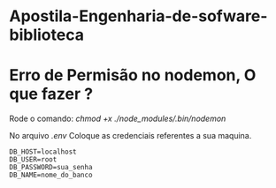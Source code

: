 # Apostila-Engenharia-de-sofware-biblioteca



# Erro de Permisão no nodemon, O que fazer ? 
Rode o comando: *chmod +x ./node_modules/.bin/nodemon* 


No arquivo *.env* Coloque as credenciais referentes a sua maquina. 

```
DB_HOST=localhost
DB_USER=root
DB_PASSWORD=sua_senha
DB_NAME=nome_do_banco
```
